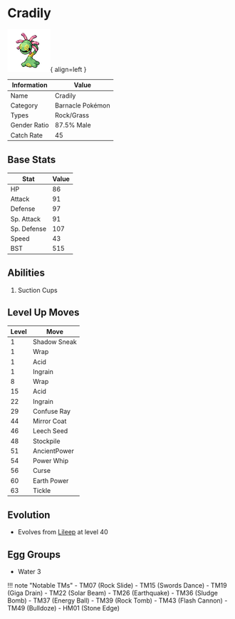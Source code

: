 # Cradily

![Cradily](../images/pokemon/346.png){ align=left }

| Information | Value |
|------------|--------|
| Name | Cradily |
| Category | Barnacle Pokémon |
| Types | Rock/Grass |
| Gender Ratio | 87.5% Male |
| Catch Rate | 45 |

## Base Stats

| Stat | Value |
|------|-------|
| HP | 86 |
| Attack | 91 |
| Defense | 97 |
| Sp. Attack | 91 |
| Sp. Defense | 107 |
| Speed | 43 |
| BST | 515 |

## Abilities
1. Suction Cups

## Level Up Moves
| Level | Move |
|-------|------|
| 1 | Shadow Sneak |
| 1 | Wrap |
| 1 | Acid |
| 1 | Ingrain |
| 8 | Wrap |
| 15 | Acid |
| 22 | Ingrain |
| 29 | Confuse Ray |
| 44 | Mirror Coat |
| 46 | Leech Seed |
| 48 | Stockpile |
| 51 | AncientPower |
| 54 | Power Whip |
| 56 | Curse |
| 60 | Earth Power |
| 63 | Tickle |

## Evolution
- Evolves from [Lileep](345-lileep.md) at level 40

## Egg Groups
- Water 3

!!! note "Notable TMs"
    - TM07 (Rock Slide)
    - TM15 (Swords Dance)
    - TM19 (Giga Drain)
    - TM22 (Solar Beam)
    - TM26 (Earthquake)
    - TM36 (Sludge Bomb)
    - TM37 (Energy Ball)
    - TM39 (Rock Tomb)
    - TM43 (Flash Cannon)
    - TM49 (Bulldoze)
    - HM01 (Stone Edge)
